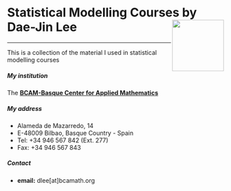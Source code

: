 # Statistical Modelling Courses by Dae-Jin Lee        <img src="http://www.bcamath.org/public_images/logo_bcam.jpg" style="width: 120px;" align="right">

-----------------------------------------------------------------------------------

This is a collection of the material I used in statistical modelling courses 


##### My institution
The [**BCAM-Basque Center for Applied Mathematics**](http://www.bcamath.org)

##### My address

* Alameda de Mazarredo, 14
* E-48009 Bilbao, Basque Country - Spain
* Tel: +34 946 567 842 (Ext. 277)
* Fax: +34 946 567 843

##### Contact 

* **email:** dlee[at]bcamath.org

